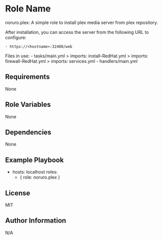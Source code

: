 Role Name
=========

  noruro.plex: A simple role to install plex media server from plex repository.

  After installation, you can access the server from the following URL to configure:

    - https://<hostname>:32400/web

  Files in use:
    - tasks/main.yml
        > imports: install-RedHat.yml
        > imports: firewall-RedHat.yml
        > imports: services.yml
    - handlers/main.yml

Requirements
------------
  None

Role Variables
--------------
  None

Dependencies
------------
  None

Example Playbook
----------------

  - hosts: localhost
    roles:
       - { role: noruro.plex }

License
-------
  MIT

Author Information
------------------
  N/A
